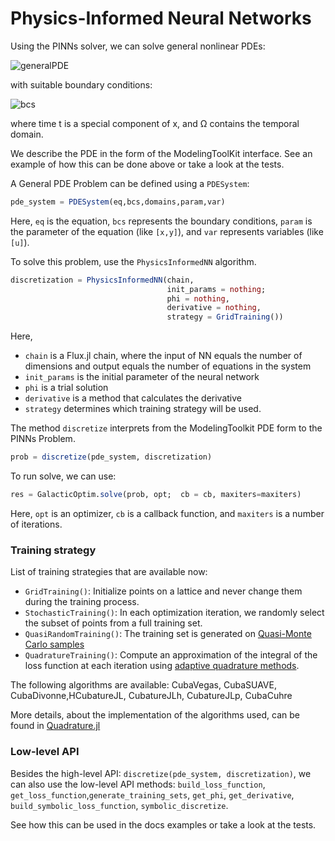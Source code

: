 # Physics-Informed Neural Networks

Using the PINNs solver, we can solve general nonlinear PDEs:

![generalPDE](https://user-images.githubusercontent.com/12683885/86625781-5648c800-bfce-11ea-9d99-fbcb5c37fe0c.png)

 with suitable boundary conditions:

 ![bcs](https://user-images.githubusercontent.com/12683885/86625874-8001ef00-bfce-11ea-9417-1a216c7d90aa.png)

where time t is a special component of x, and Ω contains the temporal domain.

We describe the PDE in the form of the ModelingToolKit interface. See an example of how this can be done above or take a look at the tests.

A General PDE Problem can be defined using a `PDESystem`:

```julia
pde_system = PDESystem(eq,bcs,domains,param,var)
```

Here, `eq` is the equation, `bcs` represents the boundary conditions,
`param` is the parameter of the equation (like `[x,y]`), and `var` represents variables (like `[u]`).

To solve this problem, use the `PhysicsInformedNN` algorithm.

```julia
discretization = PhysicsInformedNN(chain,
                                   init_params = nothing;
                                   phi = nothing,
                                   derivative = nothing,
                                   strategy = GridTraining())
```

Here,
- `chain` is a Flux.jl chain, where the input of NN equals the number of dimensions and output equals the number of equations in the system
- `init_params` is the initial parameter of the neural network
- `phi` is a trial solution
- `derivative` is a method that calculates the derivative
- `strategy` determines which training strategy will be used.

The method `discretize` interprets from the ModelingToolkit PDE form to the PINNs Problem.

```julia
prob = discretize(pde_system, discretization)
```

To run solve, we can use:
```julia
res = GalacticOptim.solve(prob, opt;  cb = cb, maxiters=maxiters)
```
Here,
`opt` is an optimizer, `cb` is a callback function, and `maxiters` is a number of iterations.


### Training strategy

List of training strategies that are available now:

 - `GridTraining()`: Initialize points on a lattice and never change them during
the training process.
 - `StochasticTraining()`: In each optimization iteration, we randomly select
the subset of points from a full training set.
- `QuasiRandomTraining()`: The training set is generated on [Quasi-Monte Carlo
 samples](https://github.com/SciML/QuasiMonteCarlo.jl)
- `QuadratureTraining()`: Сompute an approximation of the integral of the loss function at each iteration using [adaptive quadrature methods](https://en.wikipedia.org/wiki/Adaptive_quadrature).

The following algorithms are available: CubaVegas, CubaSUAVE, CubaDivonne,HCubatureJL, CubatureJLh, CubatureJLp, CubaCuhre

More details, about the implementation of the algorithms used, can be found in [Quadrature.jl](https://github.com/SciML/Quadrature.jl)


### Low-level API

Besides the high-level API: `discretize(pde_system, discretization)`, we can also use the low-level API methods:
`build_loss_function`, `get_loss_function`,`generate_training_sets`,
`get_phi`, `get_derivative`,
`build_symbolic_loss_function`, `symbolic_discretize`.

See how this can be used in the docs examples or take a look at the tests.

